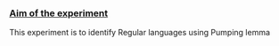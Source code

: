 <u><h3>Aim of the experiment</h3></u>
This experiment is to  identify Regular languages using Pumping lemma 